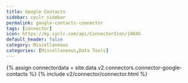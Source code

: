 ```yaml
---
title: Google Contacts
sidebar: cyclr_sidebar
permalink: google-contacts-connector
tags: [connector]
icon: https://my.cyclr.com/api/ConnectorIcon/14845
default_header: false
category: Miscellaneous
categories: [Miscellaneous,Data Tools]
---
```

{% assign connectordata = site.data.v2.connectors.connector-google-contacts %}
{% include v2/connector/connector.html %}	